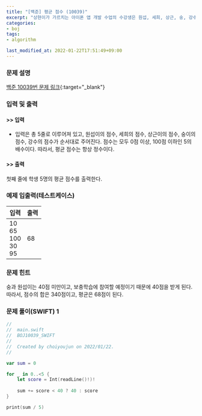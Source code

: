 ```yaml
---
title: "[백준] 평균 점수 (10039)"
excerpt: "상현이가 가르치는 아이폰 앱 개발 수업의 수강생은 원섭, 세희, 상근, 숭, 강수이다."
categories:
- boj
tags:
- algorithm

last_modified_at: 2022-01-22T17:51:49+09:00
---
```



### 문제 설명
[백준 10039번 문제 링크](https://www.acmicpc.net/problem/10039#description){:target="_blank"}




### 입력 및 출력
#### >> 입력
* 입력은 총 5줄로 이루어져 있고, 원섭이의 점수, 세희의 점수, 상근이의 점수, 숭이의 점수, 강수의 점수가 순서대로 주어진다.
점수는 모두 0점 이상, 100점 이하인 5의 배수이다. 따라서, 평균 점수는 항상 정수이다. 



#### >> 출력
첫째 줄에 학생 5명의 평균 점수를 출력한다.





### 예제 입출력(테스트케이스)


|입력|출력|
|-----|------|
|10<br>65<br>100<br>30<br>95|68|




### 문제 힌트


숭과 원섭이는 40점 미만이고, 보충학습에 참여할 예정이기 때문에 40점을 받게 된다. 따라서, 점수의 합은 340점이고, 평균은 68점이 된다.




### 문제 풀이(SWIFT) 1
```swift
//
//  main.swift
//  BOJ10039_SWIFT
//
//  Created by choiyoujun on 2022/01/22.
//

var sum = 0

for _ in 0..<5 {
    let score = Int(readLine()!)!
    
    sum += score < 40 ? 40 : score
}

print(sum / 5)

```